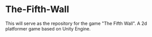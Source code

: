 # The-Fifth-Wall
This will serve as the repository for the game "The Fifth Wall". A 2d platformer game based on Unity Engine.
